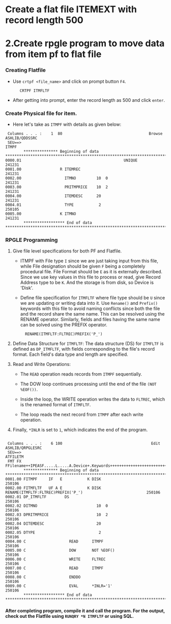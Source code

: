 # Create a flat file ITEMEXT with record length 500  

# 2.Create rpgle program to move data from item pf to flat file

### Creating Flatfile
- Use `crtpf <file_name>` and click on prompt button `F4`.

         CRTPF ITMFLTF

- After getting into prompt, enter the record length as 500 and click `enter`.

### Create Physical file for item. 
- Here let's take as `ITMPF` with details as given below:

```plaintext
 Columns . . . :    1  80                                      Browse                                                ASHLIB/QDDSSRC 
 SEU==>                                                                                                                       ITMPF 
        *************** Beginning of data ***************************************************************************************   
0000.01                                             UNIQUE                                   241231                                 
0001.00                 R ITEMREC                                                            241231                                 
0002.00                   ITMNO         10  0                                                241231                                 
0003.00                   PRITMPRICE    10  2                                                241231                                 
0004.00                   ITEMDESC      20                                                   241231                                 
0004.01                   TYPE           2                                             250105                                 
0005.00                 K ITMNO                                                              241231                                 
        ****************** End of data ****************************************************************************************** 
```
### RPGLE Programming

1. Give file level specifications for both PF and Flatfile.
    - ITMPF with File type `I` since we are just taking input from this file, while File designation should be given `F` being a completely procedural file. File Format should be `E` as it is externally described. Since we use key values in this file to process or read, give Record Address type to be `K`. And the storage is from disk, so Device is 'Disk'.

    - Define file specification for `ITMFLTF` where file type should be `U` since we are updating or writing data into it. Use `Rename()` and `Prefix()` keywords with this file to avoid naming conflicts since both the file and the record share the same name. This can be resolved using the RENAME operator. Similarly, fields and files having the same name can be solved using the PREFIX operator.
    
            RENAME(ITMFLTF:FLTREC)PREFIX('P_')  
    
2. Define Data Structure for `ITMFLTF`: The data structure (DS) for `ITMFLTF` is defined as `DP_ITMFLTF`, with fields corresponding to the file's record format. Each field's data type and length are specified.

3. Read and Write Operations:

    - The `READ` operation reads records from `ITMPF` sequentially.

    - The DOW loop continues processing until the end of the file `(NOT %EOF())`.

    - Inside the loop, the WRITE operation writes the data to `FLTREC`, which is the renamed format of `ITMFLTF`.

    - The loop reads the next record from `ITMPF` after each write operation.

4. Finally, `*INLR` is set to `1`, which indicates the end of the program.

```RPGLE

 Columns . . . :    6 100                                       Edit                                               ASHLIB/QRPGLESRC 
 SEU==>                                                                                                                    ATFILETM 
 FMT FX FFilename++IPEASF.....L.....A.Device+.Keywords+++++++++++++++++++++++++++++Comments++++++++++++                             
        *************** Beginning of data ***************************************************************************************   
0001.00 FITMPF     IF   E           K DISK                                                                  250106                  
0002.00 FITMFLTF   UF A E           K DISK    RENAME(ITMFLTF:FLTREC)PREFIX('P_')                            250106                  
0002.01 DP_ITMFLTF        DS                                                                                250106                  
0002.02 DITMNO                          10  0                                                               250106                  
0002.03 DPRITMPRICE                     10  2                                                               250106                  
0002.04 DITEMDESC                       20                                                                  250106                  
0002.05 DTYPE                            2                                                                  250106                  
0004.00 C                   READ      ITMPF                                                                 250106                  
0005.00 C                   DOW       NOT %EOF()                                                            250106                  
0006.00 C                   WRITE     FLTREC                                                                250106                  
0007.00 C                   READ      ITMPF                                                                 250106                  
0008.00 C                   ENDDO                                                                           250106                  
0009.00 C                   EVAL      *INLR='1'                                                             250106                  
        ****************** End of data ******************************************************************************************   
```

#### After completing program, compile it and call the program. For the output, check out the Flatfile using `RUNQRY *N ITMFLTF` or using SQL.
